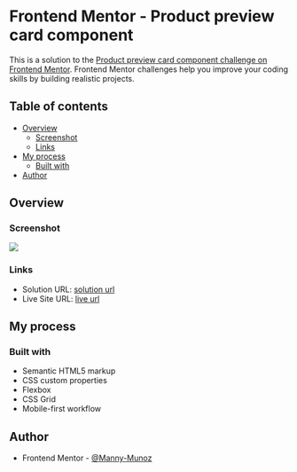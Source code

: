 # Frontend Mentor - Product preview card component

This is a solution to the [Product preview card component challenge on Frontend Mentor](https://www.frontendmentor.io/challenges/product-preview-card-component-GO7UmttRfa). Frontend Mentor challenges help you improve your coding skills by building realistic projects. 

## Table of contents

- [Overview](#overview)
  - [Screenshot](#screenshot)
  - [Links](#links)
- [My process](#my-process)
  - [Built with](#built-with)
- [Author](#author)

## Overview

### Screenshot

![](./)

### Links

- Solution URL: [solution url]()
- Live Site URL: [live url]()

## My process

### Built with

- Semantic HTML5 markup
- CSS custom properties
- Flexbox
- CSS Grid
- Mobile-first workflow


## Author

- Frontend Mentor - [@Manny-Munoz](https://www.frontendmentor.io/profile/Manny-Munoz)
